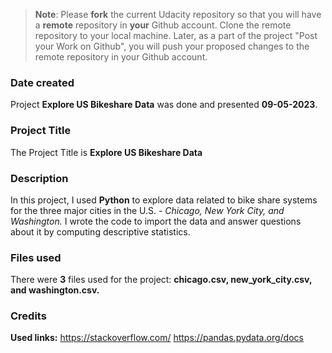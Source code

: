 >**Note**: Please **fork** the current Udacity repository so that you will have a **remote** repository in **your** Github account. Clone the remote repository to your local machine. Later, as a part of the project "Post your Work on Github", you will push your proposed changes to the remote repository in your Github account.

### Date created
Project **Explore US Bikeshare Data** was done and presented **09-05-2023**.

### Project Title
The Project Title is **Explore US Bikeshare Data**

### Description
In this project, I used **Python** to explore data related to bike share systems for the three major cities in the U.S. - _Chicago, New York City, and Washington._ I wrote the code to import the data and answer questions about it by computing descriptive statistics.

### Files used
There were **3** files used for the project: __chicago.csv, new_york_city.csv, and washington.csv.__

### Credits
**Used links:**
https://stackoverflow.com/
https://pandas.pydata.org/docs

